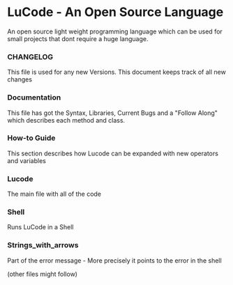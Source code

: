 # LuCode - An Open Source Language
An open source light weight programming language which can be used for small projects that dont require a huge language.

### CHANGELOG
This file is used for any new Versions. This document keeps track of all new changes

### Documentation 
This file has got the Syntax, Libraries, Current Bugs and a "Follow Along" which describes each method and class.

### How-to Guide
This section describes how Lucode can be expanded with new operators and variables 

### Lucode
The main file with all of the code

### Shell 
Runs LuCode in a Shell

### Strings_with_arrows
Part of the error message - More precisely it points to the error in the shell 

(other files might follow)
